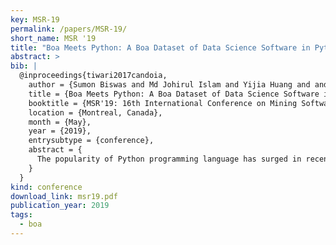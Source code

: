 ```yaml
---
key: MSR-19
permalink: /papers/MSR-19/
short_name: MSR '19
title: "Boa Meets Python: A Boa Dataset of Data Science Software in Python Language"
abstract: >
bib: |
  @inproceedings{tiwari2017candoia,
    author = {Sumon Biswas and Md Johirul Islam and Yijia Huang and and Hridesh Rajan},
    title = {Boa Meets Python: A Boa Dataset of Data Science Software in Python Language},
    booktitle = {MSR'19: 16th International Conference on Mining Software Repositories},
    location = {Montreal, Canada},
    month = {May},
    year = {2019},
    entrysubtype = {conference},
    abstract = {
      The popularity of Python programming language has surged in recent years due to its increasing usage in Data Science. The availability of Python repositories in Github presents an opportunity for mining software repository research, e.g., suggesting the best practices in developing Data Science applications, identifying bug-patterns, recommending code enhancements, etc. To enable this research, we have created a new dataset that includes 1,558 mature Github projects that develop Python software for Data Science tasks. By analyzing the metadata and code, we have included the projects in our dataset which use a diverse set of machine learning libraries and managed by a variety of users and organizations. The dataset is made publicly available through Boa infrastructure both as a collection of raw projects as well as in a processed form that could be used for performing large scale analysis using Boa language. We also present two initial applications to demonstrate the potential of the dataset that could be leveraged by the community.
    }
  }
kind: conference
download_link: msr19.pdf
publication_year: 2019
tags:
  - boa
---
```

